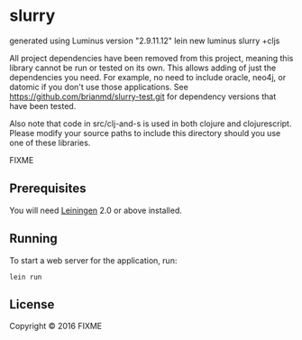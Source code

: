 # slurry

generated using Luminus version "2.9.11.12"
lein new luminus slurry +cljs

All project dependencies have been removed from this project, meaning this library cannot be run or tested on its own.
This allows adding of just the dependencies you need.
For example, no need to include oracle, neo4j, or datomic if you don't use those applications.
See https://github.com/brianmd/slurry-test.git for dependency versions that have been tested.

Also note that code in src/clj-and-s is used in both clojure and clojurescript. Please modify your source paths to include this directory should you use one of these libraries.

FIXME

## Prerequisites

You will need [Leiningen][1] 2.0 or above installed.

[1]: https://github.com/technomancy/leiningen

## Running

To start a web server for the application, run:

    lein run

## License

Copyright © 2016 FIXME
